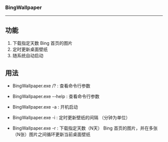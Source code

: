 ### BingWallpaper

---

## 功能
1. 下载指定天数 Bing 首页的图片
2. 定时更新桌面壁纸
3. 随系统自动启动

## 用法

- BingWallpaper.exe /? 		  : 	查看命令行参数
- BingWallpaper.exe --help 	: 	查看命令行参数

- BingWallpaper.exe -a 		  : 	开机启动
- BingWallpaper.exe -i 		  : 	定时更新壁纸的间隔 （分钟为单位）
- BingWallpaper.exe -r 		  :	  下载指定天数（N天） Bing 首页的图片，并在多张（N张）图片之间循环更新当前桌面壁纸

